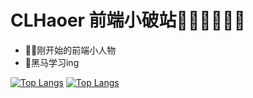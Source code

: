 # CLHaoer 前端小破站🐱‍🏍🐱‍🏍🐱‍🏍

- 👨‍💻刚开始的前端小人物
- 🎈黑马学习ing

[![Top Langs](https://github-readme-stats.vercel.app/api/top-langs/?username=clhaoer&layout=compact&locale=cn)](https://github.com/clhaoer/github-readme-stats)
[![Top Langs](https://github-readme-stats.vercel.app/api/top-langs/?username=clhaoer&layout=compact)](https://github.com/anuraghazra/github-readme-stats)